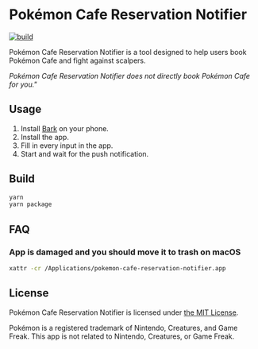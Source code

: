 # Pokémon Cafe Reservation Notifier

[![build](https://github.com/zhxie/pokemon-cafe-reservation-notifier/actions/workflows/build.yaml/badge.svg)](https://github.com/zhxie/pokemon-cafe-reservation-notifier/actions/workflows/build.yaml)

Pokémon Cafe Reservation Notifier is a tool designed to help users book Pokémon Cafe and fight against scalpers.

_Pokémon Cafe Reservation Notifier does not directly book Pokémon Cafe for you."_

## Usage

1. Install [Bark](https://bark.day.app/) on your phone.
2. Install the app.
3. Fill in every input in the app.
4. Start and wait for the push notification.

## Build

```sh
yarn
yarn package
```

## FAQ

### App is damaged and you should move it to trash on macOS

```sh
xattr -cr /Applications/pokemon-cafe-reservation-notifier.app
```

## License

Pokémon Cafe Reservation Notifier is licensed under [the MIT License](/LICENSE).

Pokémon is a registered trademark of Nintendo, Creatures, and Game Freak. This app is not related to Nintendo, Creatures, or Game Freak.
